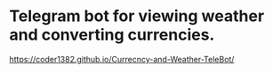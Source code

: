 # Telegram bot for viewing weather and converting currencies.

https://coder1382.github.io/Currecncy-and-Weather-TeleBot/
